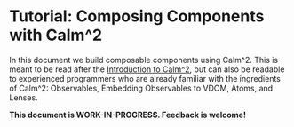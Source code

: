 # Tutorial: Composing Components with Calm^2

In this document we build composable components using Calm^2.  This is meant to
be read after the [Introduction to Calm^2](introduction-to-calmm.md), but can
also be readable to experienced programmers who are already familiar with the
ingredients of Calm^2: Observables, Embedding Observables to VDOM, Atoms, and
Lenses.

**This document is WORK-IN-PROGRESS.  Feedback is welcome!**
